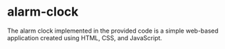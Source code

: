 # alarm-clock
The alarm clock implemented in the provided code is a simple web-based application created using HTML, CSS, and JavaScript. 
